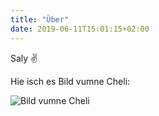 ```yaml
---
title: "Über"
date: 2019-06-11T15:01:15+02:00
---
```


Saly ✌

Hie isch es Bild vumne Cheli:

![Bild vumne Cheli](/images/cheli.jpg)